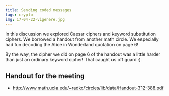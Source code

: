 ```yaml
---
title: Sending coded messages
tags: crypto
img: 17-04-22-vigenere.jpg
---
```


In this discussion we explored Caesar ciphers and keyword substitution ciphers. We borrowed a handout from another math circle. We especially had fun decoding the Alice in Wonderland quotation on page 6!<!--more-->

By the way, the cipher we did on page 6 of the handout was a little harder than just an ordinary keyword cipher! That caught us off guard :)

## Handout for the meeting

* <a href="http://www.math.ucla.edu/~radko/circles/lib/data/Handout-312-388.pdf">http://www.math.ucla.edu/~radko/circles/lib/data/Handout-312-388.pdf</a>